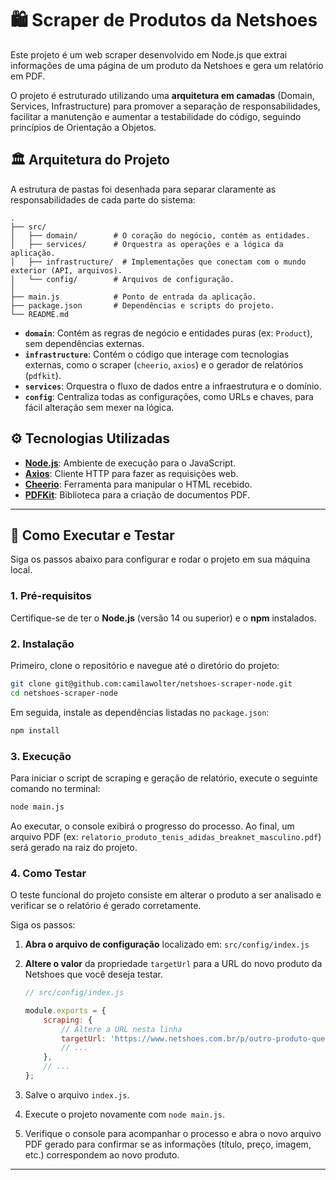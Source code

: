 # 🛍️ Scraper de Produtos da Netshoes

Este projeto é um web scraper desenvolvido em Node.js que extrai informações de uma página de um produto da Netshoes e gera um relatório em PDF.

O projeto é estruturado utilizando uma **arquitetura em camadas** (Domain, Services, Infrastructure) para promover a separação de responsabilidades, facilitar a manutenção e aumentar a testabilidade do código, seguindo princípios de Orientação a Objetos.

## 🏛️ Arquitetura do Projeto

A estrutura de pastas foi desenhada para separar claramente as responsabilidades de cada parte do sistema:

```
.
├── src/
│   ├── domain/        # O coração do negócio, contém as entidades.
│   ├── services/      # Orquestra as operações e a lógica da aplicação.
│   ├── infrastructure/  # Implementações que conectam com o mundo exterior (API, arquivos).
│   └── config/        # Arquivos de configuração.
│
├── main.js            # Ponto de entrada da aplicação.
├── package.json       # Dependências e scripts do projeto.
└── README.md
```

  * **`domain`**: Contém as regras de negócio e entidades puras (ex: `Product`), sem dependências externas.
  * **`infrastructure`**: Contém o código que interage com tecnologias externas, como o scraper (`cheerio`, `axios`) e o gerador de relatórios (`pdfkit`).
  * **`services`**: Orquestra o fluxo de dados entre a infraestrutura e o domínio.
  * **`config`**: Centraliza todas as configurações, como URLs e chaves, para fácil alteração sem mexer na lógica.

## ⚙️ Tecnologias Utilizadas

  * **[Node.js](https://nodejs.org/)**: Ambiente de execução para o JavaScript.
  * **[Axios](https://axios-http.com/)**: Cliente HTTP para fazer as requisições web.
  * **[Cheerio](https://cheerio.js.org/)**: Ferramenta para manipular o HTML recebido.
  * **[PDFKit](http://pdfkit.org/)**: Biblioteca para a criação de documentos PDF.

-----

## 🚀 Como Executar e Testar

Siga os passos abaixo para configurar e rodar o projeto em sua máquina local.

### 1\. Pré-requisitos

Certifique-se de ter o **Node.js** (versão 14 ou superior) e o **npm** instalados.

### 2\. Instalação

Primeiro, clone o repositório e navegue até o diretório do projeto:

```bash
git clone git@github.com:camilawolter/netshoes-scraper-node.git
cd netshoes-scraper-node
```

Em seguida, instale as dependências listadas no `package.json`:

```bash
npm install
```

### 3\. Execução

Para iniciar o script de scraping e geração de relatório, execute o seguinte comando no terminal:

```bash
node main.js
```

Ao executar, o console exibirá o progresso do processo. Ao final, um arquivo PDF (ex: `relatorio_produto_tenis_adidas_breaknet_masculino.pdf`) será gerado na raiz do projeto.

### 4\. Como Testar

O teste funcional do projeto consiste em alterar o produto a ser analisado e verificar se o relatório é gerado corretamente.

Siga os passos:

1.  **Abra o arquivo de configuração** localizado em:
    `src/config/index.js`

2.  **Altere o valor** da propriedade `targetUrl` para a URL do novo produto da Netshoes que você deseja testar.

    ```javascript
    // src/config/index.js

    module.exports = {
        scraping: {
            // Altere a URL nesta linha
            targetUrl: 'https://www.netshoes.com.br/p/outro-produto-que-voce-quer-testar',
            // ...
        },
        // ...
    };
    ```

3.  Salve o arquivo `index.js`.

4.  Execute o projeto novamente com `node main.js`.

5.  Verifique o console para acompanhar o processo e abra o novo arquivo PDF gerado para confirmar se as informações (título, preço, imagem, etc.) correspondem ao novo produto.

-----
